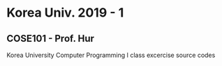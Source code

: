 # Korea Univ. 2019 - 1

## COSE101 - Prof. Hur
Korea University Computer Programming I class excercise source codes

